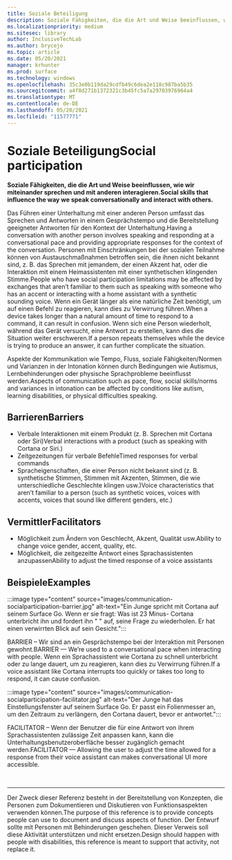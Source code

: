 ```yaml
---
title: Soziale Beteiligung
description: Soziale Fähigkeiten, die die Art und Weise beeinflussen, wie wir miteinander sprechen und mit anderen interagieren
ms.localizationpriority: medium
ms.sitesec: library
author: InclusiveTechLab
ms.author: brycejo
ms.topic: article
ms.date: 05/20/2021
manager: krhunter
ms.prod: surface
ms.technology: windows
ms.openlocfilehash: 35c3e0b119da29cdfb49c6dea2e118c987ba5b35
ms.sourcegitcommit: a4f8d271b1372321c3b45fc5a7a29703976964a4
ms.translationtype: MT
ms.contentlocale: de-DE
ms.lasthandoff: 05/20/2021
ms.locfileid: "11577771"
---
```

# <a name="social-participation"></a><span data-ttu-id="be748-103">Soziale Beteiligung</span><span class="sxs-lookup"><span data-stu-id="be748-103">Social participation</span></span>

**<span data-ttu-id="be748-104">Soziale Fähigkeiten, die die Art und Weise beeinflussen, wie wir miteinander sprechen und mit anderen interagieren.</span><span class="sxs-lookup"><span data-stu-id="be748-104">Social skills that influence the way we speak conversationally and interact with others.</span></span>**

<span data-ttu-id="be748-105">Das Führen einer Unterhaltung mit einer anderen Person umfasst das Sprechen und Antworten in einem Gesprächstempo und die Bereitstellung geeigneter Antworten für den Kontext der Unterhaltung.</span><span class="sxs-lookup"><span data-stu-id="be748-105">Having a conversation with another person involves speaking and responding at a conversational pace and providing appropriate responses for the context of the conversation.</span></span> <span data-ttu-id="be748-106">Personen mit Einschränkungen bei der sozialen Teilnahme können von Austauschmaßnahmen betroffen sein, die ihnen nicht bekannt sind, z. B. das Sprechen mit jemandem, der einen Akzent hat, oder die Interaktion mit einem Heimassistenten mit einer synthetischen klingenden Stimme.</span><span class="sxs-lookup"><span data-stu-id="be748-106">People who have social participation limitations may be affected by exchanges that aren’t familiar to them such as speaking with someone who has an accent or interacting with a home assistant with a synthetic sounding voice.</span></span> <span data-ttu-id="be748-107">Wenn ein Gerät länger als eine natürliche Zeit benötigt, um auf einen Befehl zu reagieren, kann dies zu Verwirrung führen.</span><span class="sxs-lookup"><span data-stu-id="be748-107">When a device takes longer than a natural amount of time to respond to a command, it can result in confusion.</span></span> <span data-ttu-id="be748-108">Wenn sich eine Person wiederholt, während das Gerät versucht, eine Antwort zu erstellen, kann dies die Situation weiter erschweren.</span><span class="sxs-lookup"><span data-stu-id="be748-108">If a person repeats themselves while the device is trying to produce an answer, it can further complicate the situation.</span></span>

<span data-ttu-id="be748-109">Aspekte der Kommunikation wie Tempo, Fluss, soziale Fähigkeiten/Normen und Varianzen in der Intonation können durch Bedingungen wie Autismus, Lernbehinderungen oder physische Sprachprobleme beeinflusst werden.</span><span class="sxs-lookup"><span data-stu-id="be748-109">Aspects of communication such as pace, flow, social skills/norms and variances in intonation can be affected by conditions like autism, learning disabilities, or physical difficulties speaking.</span></span>

## <a name="barriers"></a><span data-ttu-id="be748-110">Barrieren</span><span class="sxs-lookup"><span data-stu-id="be748-110">Barriers</span></span>
* <span data-ttu-id="be748-111">Verbale Interaktionen mit einem Produkt (z. B. Sprechen mit Cortana oder Siri)</span><span class="sxs-lookup"><span data-stu-id="be748-111">Verbal interactions with a product (such as speaking with Cortana or Siri.)</span></span>
* <span data-ttu-id="be748-112">Zeitgezeitungen für verbale Befehle</span><span class="sxs-lookup"><span data-stu-id="be748-112">Timed responses for verbal commands</span></span>
* <span data-ttu-id="be748-113">Spracheigenschaften, die einer Person nicht bekannt sind (z. B. synthetische Stimmen, Stimmen mit Akzenten, Stimmen, die wie unterschiedliche Geschlechte klingen usw.)</span><span class="sxs-lookup"><span data-stu-id="be748-113">Voice characteristics that aren’t familiar to a person (such as synthetic voices, voices with accents, voices that sound like different genders, etc.)</span></span>

## <a name="facilitators"></a><span data-ttu-id="be748-114">Vermittler</span><span class="sxs-lookup"><span data-stu-id="be748-114">Facilitators</span></span>
* <span data-ttu-id="be748-115">Möglichkeit zum Ändern von Geschlecht, Akzent, Qualität usw.</span><span class="sxs-lookup"><span data-stu-id="be748-115">Ability to change voice gender, accent, quality, etc.</span></span>
* <span data-ttu-id="be748-116">Möglichkeit, die zeitgezeitte Antwort eines Sprachassistenten anzupassen</span><span class="sxs-lookup"><span data-stu-id="be748-116">Ability to adjust the timed response of a voice assistants</span></span>

## <a name="examples"></a><span data-ttu-id="be748-117">Beispiele</span><span class="sxs-lookup"><span data-stu-id="be748-117">Examples</span></span>

:::image type="content" source="images/communication-socialparticipation-barrier.jpg" alt-text="Ein Junge spricht mit Cortana auf seinem Surface Go. Wenn er sie fragt: Was ist 23 Minus- Cortana unterbricht ihn und fordert ihn &quot; &quot; auf, seine Frage zu wiederholen. Er hat einen verwirrten Blick auf sein Gesicht.":::

<span data-ttu-id="be748-121">BARRIER – Wir sind an ein Gesprächstempo bei der Interaktion mit Personen gewohnt.</span><span class="sxs-lookup"><span data-stu-id="be748-121">BARRIER — We’re used to a conversational pace when interacting with people.</span></span> <span data-ttu-id="be748-122">Wenn ein Sprachassistent wie Cortana zu schnell unterbricht oder zu lange dauert, um zu reagieren, kann dies zu Verwirrung führen.</span><span class="sxs-lookup"><span data-stu-id="be748-122">If a voice assistant like Cortana interrupts too quickly or takes too long to respond, it can cause confusion.</span></span>

:::image type="content" source="images/communication-socialparticipation-facilitator.jpg" alt-text="Der Junge hat das Einstellungsfenster auf seinem Surface Go. Er passt ein Folienmesser an, um den Zeitraum zu verlängern, den Cortana dauert, bevor er antwortet.":::

<span data-ttu-id="be748-125">FACILITATOR – Wenn der Benutzer die für eine Antwort von ihrem Sprachassistenten zulässige Zeit anpassen kann, kann die Unterhaltungsbenutzeroberfläche besser zugänglich gemacht werden.</span><span class="sxs-lookup"><span data-stu-id="be748-125">FACILITATOR — Allowing the user to adjust the time allowed for a response from their voice assistant can makes conversational UI more accessible.</span></span> 

&nbsp;

[comment]: # (Footer-Anweisung)
___
<span data-ttu-id="be748-127">Der Zweck dieser Referenz besteht in der Bereitstellung von Konzepten, die Personen zum Dokumentieren und Diskutieren von Funktionsaspekten verwenden können.</span><span class="sxs-lookup"><span data-stu-id="be748-127">The purpose of this reference is to provide concepts people can use to document and discuss aspects of function.</span></span> <span data-ttu-id="be748-128">Der Entwurf sollte mit Personen mit Behinderungen geschehen. Dieser Verweis soll diese Aktivität unterstützen und nicht ersetzen.</span><span class="sxs-lookup"><span data-stu-id="be748-128">Design should happen with people with disabilities, this reference is meant to support that activity, not replace it.</span></span> 